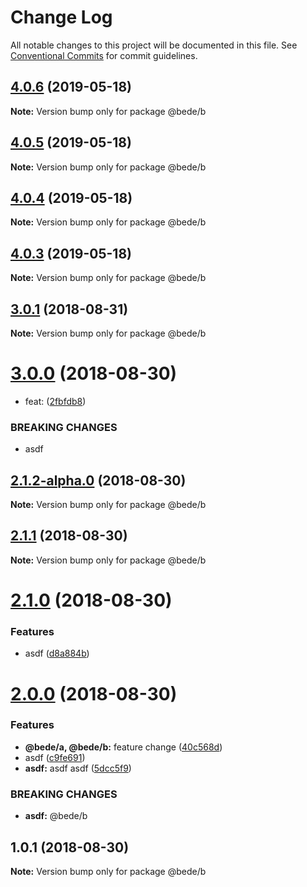 # Change Log

All notable changes to this project will be documented in this file.
See [Conventional Commits](https://conventionalcommits.org) for commit guidelines.

## [4.0.6](https://github.com/CamBurris/lerna-test/compare/@bede/b@4.0.5...@bede/b@4.0.6) (2019-05-18)

**Note:** Version bump only for package @bede/b






## [4.0.5](https://github.com/CamBurris/lerna-test/compare/@bede/b@4.0.3...@bede/b@4.0.5) (2019-05-18)

**Note:** Version bump only for package @bede/b





## [4.0.4](https://github.com/CamBurris/lerna-test/compare/@bede/b@4.0.3...@bede/b@4.0.4) (2019-05-18)

**Note:** Version bump only for package @bede/b






## [4.0.3](https://github.com/CamBurris/lerna-test/compare/@bede/b@3.0.1...@bede/b@4.0.3) (2019-05-18)

**Note:** Version bump only for package @bede/b






<a name="3.0.1"></a>
## [3.0.1](https://github.com/CamBurris/lerna-test/compare/@bede/b@3.0.0...@bede/b@3.0.1) (2018-08-31)

**Note:** Version bump only for package @bede/b





<a name="3.0.0"></a>
# [3.0.0](https://github.com/CamBurris/lerna-test/compare/@bede/b@2.1.2-alpha.0...@bede/b@3.0.0) (2018-08-30)


* feat: ([2fbfdb8](https://github.com/CamBurris/lerna-test/commit/2fbfdb8))


### BREAKING CHANGES

* asdf





<a name="2.1.2-alpha.0"></a>
## [2.1.2-alpha.0](https://github.com/CamBurris/lerna-test/compare/@bede/b@2.1.1...@bede/b@2.1.2-alpha.0) (2018-08-30)

**Note:** Version bump only for package @bede/b





<a name="2.1.1"></a>
## [2.1.1](https://github.com/CamBurris/lerna-test/compare/@bede/b@2.1.1-alpha.0...@bede/b@2.1.1) (2018-08-30)

**Note:** Version bump only for package @bede/b





<a name="2.1.0"></a>
# [2.1.0](https://github.com/CamBurris/lerna-test/compare/@bede/b@2.0.0...@bede/b@2.1.0) (2018-08-30)


### Features

* asdf ([d8a884b](https://github.com/CamBurris/lerna-test/commit/d8a884b))





<a name="2.0.0"></a>
# [2.0.0](https://github.com/CamBurris/lerna-test/compare/@bede/b@1.0.1...@bede/b@2.0.0) (2018-08-30)


### Features

* **@bede/a, @bede/b:** feature change ([40c568d](https://github.com/CamBurris/lerna-test/commit/40c568d))
* asdf ([c9fe691](https://github.com/CamBurris/lerna-test/commit/c9fe691))
* **asdf:** asdf asdf ([5dcc5f9](https://github.com/CamBurris/lerna-test/commit/5dcc5f9))


### BREAKING CHANGES

* **asdf:** @bede/b





<a name="1.0.1"></a>
## 1.0.1 (2018-08-30)

**Note:** Version bump only for package @bede/b
